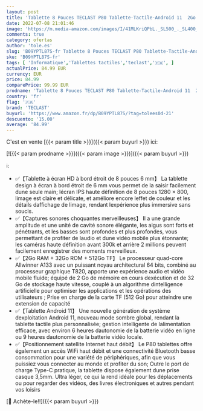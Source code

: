 ```yaml
---
layout: post
title: 'Tablette 8 Pouces TECLAST P80 Tablette-Tactile-Android 11  2Go RAM 32Go ROM  Processeur Quad Core Allwinner A133  1280 x 800 IPS  Bluetooth 5.0  Prise en Charge Micro SD 512Go  Type-C  Wi-FI'
date: 2022-07-08 21:01:46
image: 'https://m.media-amazon.com/images/I/41MLKriQPbL._SL500_._SL400_.jpg'
comments: true
category: ofertas
author: 'tole.es'
slug: 'B09YPTL87S-fr Tablette 8 Pouces TECLAST P80 Tablette-Tactile-Android 11...'
sku: 'B09YPTL87S-fr'
tags: [ 'Informatique','Tablettes tactiles','teclast','🇫🇷', ]
actualPrice: 84.99 EUR
currency: EUR
price: 84.99
comparePrice: 99.99 EUR
prodname: 'Tablette 8 Pouces TECLAST P80 Tablette-Tactile-Android 11  2Go RAM 32Go ROM  Processeur Quad Core Allwinner A133  1280 x 800 IPS  Bluetooth 5.0  Prise en Charge Micro SD 512Go  Type-C  Wi-FI'
country: 'fr'
flag: '🇫🇷'
brand: 'TECLAST'
buyurl: 'https://www.amazon.fr/dp/B09YPTL87S/?tag=tolees0d-21'
descuento: '15.00'
average: '84.99'
---
```


C'est en vente [{{< param title >}}]({{< param buyurl >}}) ici:

[![{{< param prodname >}}]({{< param image >}})]({{< param buyurl >}})

ℹ️:

- ✅【Tablette à écran HD à bord étroit de 8 pouces 6 mm】 La tablette design à écran à bord étroit de 6 mm vous permet de la saisir facilement dune seule main; lécran IPS haute définition de 8 pouces 1280 × 800, limage est claire et délicate, et améliore encore leffet de couleur et les détails daffichage de limage, rendant lexpérience plus immersive sans soucis.
- ✅【Captures sonores choquantes merveilleuses】 Il a une grande amplitude et une unité de cavité sonore élégante, les aigus sont forts et pénétrants, et les basses sont profondes et plus profondes, vous permettant de profiter de laudio et dune vidéo mobile plus étonnante; les caméras haute définition avant 300k et arrière 2 millions peuvent facilement enregistrer des moments merveilleux.
- ✅【2Go RAM + 32Go ROM + 512Go TF】 Le processeur quad-core Allwinner A133 avec un puissant noyau architectural 64 bits, combiné au processeur graphique T820, apporte une expérience audio et vidéo mobile fluide; équipé de 2 Go de mémoire en cours dexécution et de 32 Go de stockage haute vitesse, couplé à un algorithme dintelligence artificielle pour optimiser les applications et les opérations des utilisateurs ; Prise en charge de la carte TF (512 Go) pour atteindre une extension de capacité
- ✅【Tablette Android 11】 Une nouvelle génération de système dexploitation Android 11, nouveau mode sombre global, rendant la tablette tactile plus personnalisée; gestion intelligente de lalimentation efficace, avec environ 6 heures dautonomie de la batterie vidéo en ligne ou 9 heures dautonomie de la batterie vidéo locale.
- ✅【Positionnement satellite Internet haut débit】 Le P80 tablettes offre également un accès WiFi haut débit et une connectivité Bluetooth basse consommation pour une variété de périphériques, afin que vous puissiez vous connecter au monde et profiter du son; Outre le port de charge Type-C pratique, la tablette dispose également dune prise casque 3,5mm. Ultra léger, ce qui la rend idéale pour les déplacements ou pour regarder des vidéos, des livres électroniques et autres pendant vos loisirs

[🛒 Achète-le!!]({{< param buyurl >}})
